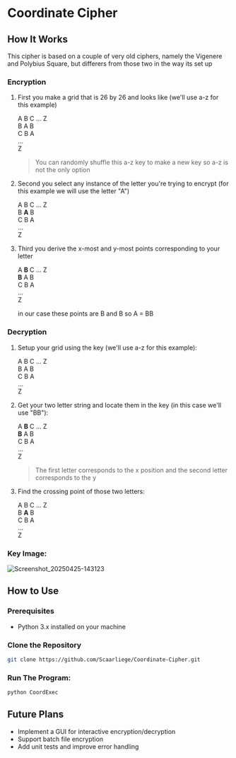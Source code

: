 # Coordinate Cipher

## How It Works

This cipher is based on a couple of very old ciphers, namely the Vigenere and Polybius Square, but differers from those two in the way its set up

### Encryption

1. First you make a grid that is 26 by 26 and looks like  (we'll use a-z for this example)

   A B C ... Z<br>
   B A B<br>
   C B A<br>
   ...<br>
   Z
   > You can randomly shuffle this a-z key to make a new key so a-z is not the only option

3. Second you select any instance of the letter you're trying to encrypt (for this example we will use the letter "A")

   A B C ... Z<br>
   B **A** B<br>
   C B A<br>
   ...<br>
   Z

4. Third you derive the x-most and y-most points corresponding to your letter

   A **B** C ... Z<br>
   **B** A B<br>
   C B A<br>
   ...<br>
   Z

   in our case these points are B and B so A = BB
### Decryption

1. Setup your grid using the key (we'll use a-z for this example):
   
   A B C ... Z<br>
   B A B<br>
   C B A<br>
   ...<br>
   Z

2. Get your two letter string and locate them in the key (in this case we'll use "BB"):
   
   A **B** C ... Z<br>
   **B** A B<br>
   C B A<br>
   ...<br>
   Z
   > The first letter corresponds to the x position and the second letter corresponds to the y

3. Find the crossing point of those two letters:

   A B C ... Z<br>
   B **A** B<br>
   C B A<br>
   ...<br>
   Z
   
### Key Image:

![Screenshot_20250425-143123](https://github.com/user-attachments/assets/7d143468-51d1-47a1-a949-e1c0a3ce5f73)

## How to Use

### Prerequisites

- Python 3.x installed on your machine

### Clone the Repository

```bash
git clone https://github.com/Scaarliege/Coordinate-Cipher.git
```

### Run The Program:

```bash
python CoordExec
```

## Future Plans

- Implement a GUI for interactive encryption/decryption
- Support batch file encryption
- Add unit tests and improve error handling
